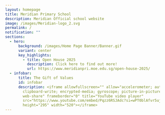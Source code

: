 ```yaml
---
layout: homepage
title: Meridian Primary School
description: Meridian Official school website
image: /images/Meridian-logo_2.svg
permalink: /
notification: ""
sections:
  - hero:
      background: /images/Home Page Banner/Banner.gif
      variant: center
      key_highlights:
        - title: Open House 2025
          description: Click here to find out more!
          url: https://www.meridianpri.moe.edu.sg/open-house-2025/
  - infobar:
      title: The Gift of Values
      id: infobar
      description: <iframe allowfullscreen="" allow="accelerometer; autoplay;
        clipboard-write; encrypted-media; gyroscope; picture-in-picture;
        web-share" frameborder="0" title="YouTube video player"
        src="https://www.youtube.com/embed/Pqzz6RSJAdc?si=wPT0blAfvr5ujIi9"
        height="295" width="520"></iframe>
---
```

